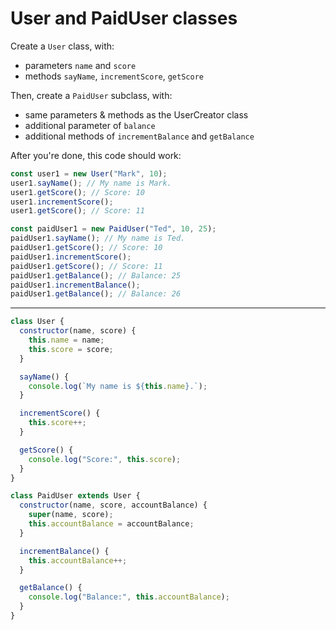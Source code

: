 # User and PaidUser classes

Create a `User` class, with:

- parameters `name` and `score`
- methods `sayName`, `incrementScore`, `getScore`

Then, create a `PaidUser` subclass, with:

- same parameters & methods as the UserCreator class
- additional parameter of `balance`
- additional methods of `incrementBalance` and `getBalance`

After you're done, this code should work:

```js
const user1 = new User("Mark", 10);
user1.sayName(); // My name is Mark.
user1.getScore(); // Score: 10
user1.incrementScore();
user1.getScore(); // Score: 11

const paidUser1 = new PaidUser("Ted", 10, 25);
paidUser1.sayName(); // My name is Ted.
paidUser1.getScore(); // Score: 10
paidUser1.incrementScore();
paidUser1.getScore(); // Score: 11
paidUser1.getBalance(); // Balance: 25
paidUser1.incrementBalance();
paidUser1.getBalance(); // Balance: 26
```

---

```js
class User {
  constructor(name, score) {
    this.name = name;
    this.score = score;
  }

  sayName() {
    console.log(`My name is ${this.name}.`);
  }

  incrementScore() {
    this.score++;
  }

  getScore() {
    console.log("Score:", this.score);
  }
}

class PaidUser extends User {
  constructor(name, score, accountBalance) {
    super(name, score);
    this.accountBalance = accountBalance;
  }

  incrementBalance() {
    this.accountBalance++;
  }

  getBalance() {
    console.log("Balance:", this.accountBalance);
  }
}
```
